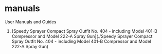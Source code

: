# manuals

User Manuals and Guides

1. [Speedy Sprayer Compact Spray Outfit No. 404 - including Model 401-B Compressor and Model 222-A Spray Gun](./Speedy Sprayer Compact Spray Outfit No. 404 - including Model 401-B Compressor and Model 222-A Spray Gun)
